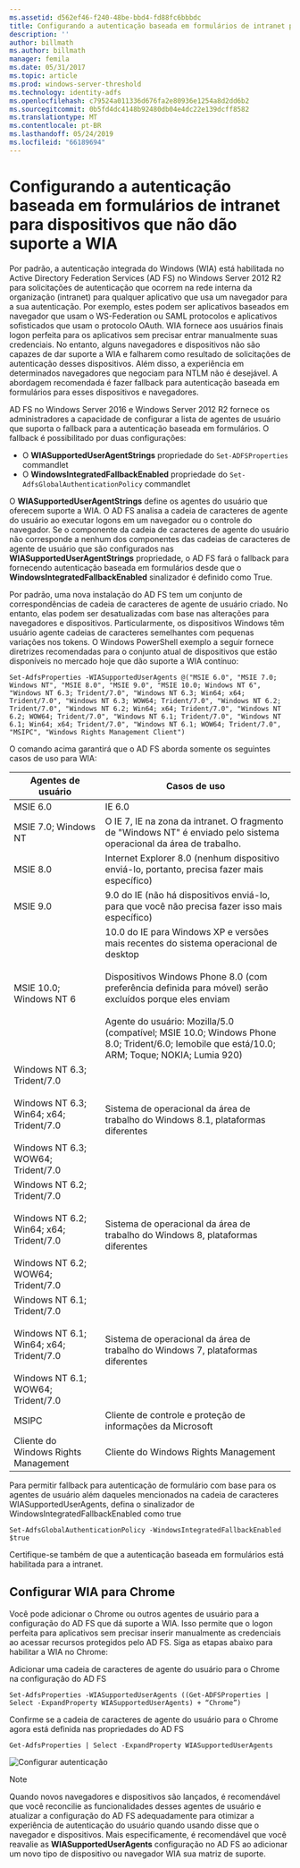 ```yaml
---
ms.assetid: d562ef46-f240-48be-bbd4-fd88fc6bbbdc
title: Configurando a autenticação baseada em formulários de intranet para dispositivos que não dão suporte a WIA
description: ''
author: billmath
ms.author: billmath
manager: femila
ms.date: 05/31/2017
ms.topic: article
ms.prod: windows-server-threshold
ms.technology: identity-adfs
ms.openlocfilehash: c79524a011336d676fa2e80936e1254a8d2dd6b2
ms.sourcegitcommit: 0b5fd4dc4148b92480db04e4dc22e139dcff8582
ms.translationtype: MT
ms.contentlocale: pt-BR
ms.lasthandoff: 05/24/2019
ms.locfileid: "66189694"
---
```

# <a name="configuring-intranet-forms-based-authentication-for-devices-that-do-not-support-wia"></a>Configurando a autenticação baseada em formulários de intranet para dispositivos que não dão suporte a WIA


Por padrão, a autenticação integrada do Windows (WIA) está habilitada no Active Directory Federation Services (AD FS) no Windows Server 2012 R2 para solicitações de autenticação que ocorrem na rede interna da organização (intranet) para qualquer aplicativo que usa um navegador para a sua autenticação. Por exemplo, estes podem ser aplicativos baseados em navegador que usam o WS-Federation ou SAML protocolos e aplicativos sofisticados que usam o protocolo OAuth. WIA fornece aos usuários finais logon perfeita para os aplicativos sem precisar entrar manualmente suas credenciais. No entanto, alguns navegadores e dispositivos não são capazes de dar suporte a WIA e falharem como resultado de solicitações de autenticação desses dispositivos. Além disso, a experiência em determinados navegadores que negociam para NTLM não é desejável. A abordagem recomendada é fazer fallback para autenticação baseada em formulários para esses dispositivos e navegadores.

AD FS no Windows Server 2016 e Windows Server 2012 R2 fornece os administradores a capacidade de configurar a lista de agentes de usuário que suporta o fallback para a autenticação baseada em formulários. O fallback é possibilitado por duas configurações:


- O **WIASupportedUserAgentStrings** propriedade do `Set-ADFSProperties` commandlet
- O **WindowsIntegratedFallbackEnabled** propriedade do `Set-AdfsGlobalAuthenticationPolicy` commandlet

O **WIASupportedUserAgentStrings** define os agentes do usuário que oferecem suporte a WIA. O AD FS analisa a cadeia de caracteres de agente do usuário ao executar logons em um navegador ou o controle do navegador. Se o componente da cadeia de caracteres de agente do usuário não corresponde a nenhum dos componentes das cadeias de caracteres de agente de usuário que são configurados nas **WIASupportedUserAgentStrings** propriedade, o AD FS fará o fallback para fornecendo autenticação baseada em formulários desde que o **WindowsIntegratedFallbackEnabled** sinalizador é definido como True.

Por padrão, uma nova instalação do AD FS tem um conjunto de correspondências de cadeia de caracteres de agente de usuário criado. No entanto, elas podem ser desatualizadas com base nas alterações para navegadores e dispositivos. Particularmente, os dispositivos Windows têm usuário agente cadeias de caracteres semelhantes com pequenas variações nos tokens. O Windows PowerShell exemplo a seguir fornece diretrizes recomendadas para o conjunto atual de dispositivos que estão disponíveis no mercado hoje que dão suporte a WIA contínuo:

    Set-AdfsProperties -WIASupportedUserAgents @("MSIE 6.0", "MSIE 7.0; Windows NT", "MSIE 8.0", "MSIE 9.0", "MSIE 10.0; Windows NT 6", "Windows NT 6.3; Trident/7.0", "Windows NT 6.3; Win64; x64; Trident/7.0", "Windows NT 6.3; WOW64; Trident/7.0", "Windows NT 6.2; Trident/7.0", "Windows NT 6.2; Win64; x64; Trident/7.0", "Windows NT 6.2; WOW64; Trident/7.0", "Windows NT 6.1; Trident/7.0", "Windows NT 6.1; Win64; x64; Trident/7.0", "Windows NT 6.1; WOW64; Trident/7.0", "MSIPC", "Windows Rights Management Client")

O comando acima garantirá que o AD FS aborda somente os seguintes casos de uso para WIA:

Agentes de usuário|Casos de uso|
-----|-----|
MSIE 6.0|IE 6.0|
MSIE 7.0; Windows NT|O IE 7, IE na zona da intranet. O fragmento de "Windows NT" é enviado pelo sistema operacional da área de trabalho.|
MSIE 8.0|Internet Explorer 8.0 (nenhum dispositivo enviá-lo, portanto, precisa fazer mais específico)|
MSIE 9.0|9.0 do IE (não há dispositivos enviá-lo, para que você não precisa fazer isso mais específico)|
MSIE 10.0; Windows NT 6|10.0 do IE para Windows XP e versões mais recentes do sistema operacional de desktop</br></br>Dispositivos Windows Phone 8.0 (com preferência definida para móvel) serão excluídos porque eles enviam</br></br>Agente do usuário: Mozilla/5.0 (compatível; MSIE 10.0; Windows Phone 8.0; Trident/6.0; Iemobile que está/10.0; ARM; Toque; NOKIA; Lumia 920)|
Windows NT 6.3; Trident/7.0</br></br>Windows NT 6.3; Win64; x64; Trident/7.0</br></br>Windows NT 6.3; WOW64; Trident/7.0| Sistema de operacional da área de trabalho do Windows 8.1, plataformas diferentes|
Windows NT 6.2; Trident/7.0</br></br>Windows NT 6.2; Win64; x64; Trident/7.0</br></br>Windows NT 6.2; WOW64; Trident/7.0|Sistema de operacional da área de trabalho do Windows 8, plataformas diferentes|
Windows NT 6.1; Trident/7.0</br></br>Windows NT 6.1; Win64; x64; Trident/7.0</br></br>Windows NT 6.1; WOW64; Trident/7.0|Sistema de operacional da área de trabalho do Windows 7, plataformas diferentes|
MSIPC| Cliente de controle e proteção de informações da Microsoft|
Cliente do Windows Rights Management|Cliente do Windows Rights Management|

Para permitir fallback para autenticação de formulário com base para os agentes de usuário além daqueles mencionados na cadeia de caracteres WIASupportedUserAgents, defina o sinalizador de WindowsIntegratedFallbackEnabled como true

    Set-AdfsGlobalAuthenticationPolicy -WindowsIntegratedFallbackEnabled $true

Certifique-se também de que a autenticação baseada em formulários está habilitada para a intranet.

## <a name="configuring-wia-for-chrome"></a>Configurar WIA para Chrome
Você pode adicionar o Chrome ou outros agentes de usuário para a configuração do AD FS que dá suporte a WIA. Isso permite que o logon perfeita para aplicativos sem precisar inserir manualmente as credenciais ao acessar recursos protegidos pelo AD FS. Siga as etapas abaixo para habilitar a WIA no Chrome:

Adicionar uma cadeia de caracteres de agente do usuário para o Chrome na configuração do AD FS

    Set-AdfsProperties -WIASupportedUserAgents ((Get-ADFSProperties | Select -ExpandProperty WIASupportedUserAgents) + “Chrome”)
    
Confirme se a cadeia de caracteres de agente do usuário para o Chrome agora está definida nas propriedades do AD FS

    Get-AdfsProperties | Select -ExpandProperty WIASupportedUserAgents

![Configurar autenticação](media/Configure-intranet-forms-based-authentication-for-devices-that-do-not-support-WIA/chrome1.png) 

>[!NOTE]   
> Quando novos navegadores e dispositivos são lançados, é recomendável que você reconcilie as funcionalidades desses agentes de usuário e atualizar a configuração do AD FS adequadamente para otimizar a experiência de autenticação do usuário quando usando disse que o navegador e dispositivos. Mais especificamente, é recomendável que você reavalie as **WIASupportedUserAgents** configuração no AD FS ao adicionar um novo tipo de dispositivo ou navegador WIA sua matriz de suporte.


